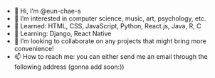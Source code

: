 - 👋 Hi, I’m @eun-chae-s
- 👀 I’m interested in computer science, music, art, psychology, etc.
- 🌱 Learned: HTML, CSS, JavaScript, Python, React.js, Java, R, C
- 🌱 Learning: Django, React Native
- 💞️ I’m looking to collaborate on any projects that might bring more convenience!
- 📫 How to reach me: you can either send me an email through the following address (gonna add soon:))

<!---
eun-chae-s/eun-chae-s is a ✨ special ✨ repository because its `README.md` (this file) appears on your GitHub profile.
You can click the Preview link to take a look at your changes.
--->
